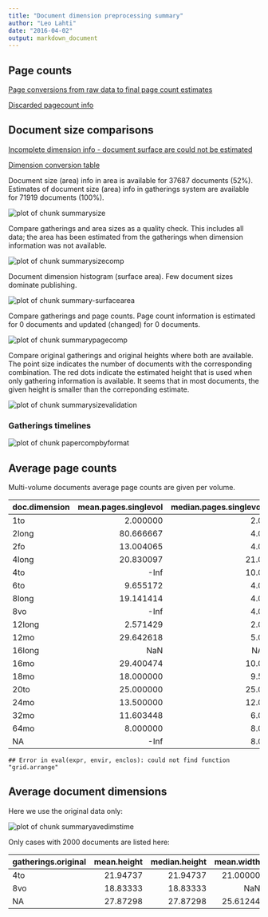 ```yaml
---
title: "Document dimension preprocessing summary"
author: "Leo Lahti"
date: "2016-04-02"
output: markdown_document
---
```



## Page counts

[Page conversions from raw data to final page count estimates](https://raw.githubusercontent.com/rOpenGov/estc/master/inst/examples/output.tables/pagecount_conversion_nontrivial.csv)

<!--[Page conversions from raw data to final page count estimates with volume info](https://raw.githubusercontent.com/rOpenGov/estc/master/inst/examples/output.tables/page_conversion_table_full.csv)-->

[Discarded pagecount info](https://raw.githubusercontent.com/rOpenGov/estc/master/inst/examples/output.tables/pagecount_discarded.csv)



## Document size comparisons

[Incomplete dimension info - document surface are could not be estimated](https://raw.githubusercontent.com/rOpenGov/estc/master/inst/examples/output.tables/physical_dimension_incomplete.csv)

[Dimension conversion table](https://raw.githubusercontent.com/rOpenGov/estc/master/inst/examples/output.tables/conversions_physical_dimension.csv)


<!--[Discarded dimension info](https://raw.githubusercontent.com/rOpenGov/estc/master/inst/examples/output.tables/dimensions_discarded.csv)-->

Document size (area) info in area is available for 37687 documents (52%). Estimates of document size (area) info in gatherings system are available for 71919 documents (100%). 

![plot of chunk summarysize](figure/summarysize-1.png)


Compare gatherings and area sizes as a quality check. This includes all data; the area has been estimated from the gatherings when dimension information was not available.

![plot of chunk summarysizecomp](figure/summarysizecomp-1.png)

Document dimension histogram (surface area). Few document sizes dominate publishing.

![plot of chunk summary-surfacearea](figure/summary-surfacearea-1.png)


Compare gatherings and page counts. Page count information is estimated for 0 documents and updated (changed) for 0 documents. 

![plot of chunk summarypagecomp](figure/summarypagecomp-1.png)

Compare original gatherings and original heights where both are available. The point size indicates the number of documents with the corresponding combination. The red dots indicate the estimated height that is used when only gathering information is available. It seems that in most documents, the given height is smaller than the correponding estimate.

![plot of chunk summarysizevalidation](figure/summarysizevalidation-1.png)

### Gatherings timelines

![plot of chunk papercompbyformat](figure/papercompbyformat-1.png)

## Average page counts 

Multi-volume documents average page counts are given per volume.


|doc.dimension | mean.pages.singlevol| median.pages.singlevol| n.singlevol|mean.pages.multivol |median.pages.multivol | n.multivol| mean.pages.issue| median.pages.issue| n.issue|
|:-------------|--------------------:|----------------------:|-----------:|:-------------------|:---------------------|----------:|----------------:|------------------:|-------:|
|1to           |             2.000000|                    2.0|           1|NA                  |NA                    |         NA|               NA|                 NA|      NA|
|2long         |            80.666667|                    4.0|           4|NA                  |NA                    |         NA|               NA|                 NA|      NA|
|2fo           |            13.004065|                    4.0|        3690|NA                  |NA                    |         NA|        20.232558|               23.0|     860|
|4long         |            20.830097|                   21.0|         206|NA                  |NA                    |         NA|        22.349594|               21.0|     123|
|4to           |                 -Inf|                   10.0|       15773|NA                  |NA                    |         NA|        18.260652|               17.0|    8379|
|6to           |             9.655172|                    4.0|          29|NA                  |NA                    |         NA|        25.000000|               25.0|       1|
|8long         |            19.141414|                    4.0|          99|NA                  |NA                    |         NA|        24.368421|               21.0|      19|
|8vo           |                 -Inf|                    4.0|        7817|NA                  |NA                    |         NA|        23.245336|               21.0|    1072|
|12long        |             2.571429|                    2.0|           7|NA                  |NA                    |         NA|               NA|                 NA|      NA|
|12mo          |            29.642618|                    5.0|        3285|NA                  |NA                    |         NA|        20.543624|               20.0|     596|
|16long        |                  NaN|                     NA|           1|NA                  |NA                    |         NA|               NA|                 NA|      NA|
|16mo          |            29.400474|                   10.0|        1688|NA                  |NA                    |         NA|        14.325159|               10.0|    1101|
|18mo          |            18.000000|                    9.5|           8|NA                  |NA                    |         NA|        10.800000|                9.5|       5|
|20to          |            25.000000|                   25.0|           1|NA                  |NA                    |         NA|        25.000000|               25.0|       1|
|24mo          |            13.500000|                   12.0|          12|NA                  |NA                    |         NA|        15.500000|               12.0|      10|
|32mo          |            11.603448|                    6.0|          58|NA                  |NA                    |         NA|        26.909091|               27.0|      11|
|64mo          |             8.000000|                    8.0|           8|NA                  |NA                    |         NA|         8.571429|                8.0|       7|
|NA            |                 -Inf|                    8.0|       39232|NA                  |NA                    |         NA|        11.389223|                8.0|   27077|



```
## Error in eval(expr, envir, enclos): could not find function "grid.arrange"
```


## Average document dimensions 

Here we use the original data only:

![plot of chunk summaryavedimstime](figure/summaryavedimstime-1.png)




Only cases with 2000 documents are listed here:


|gatherings.original | mean.height| median.height| mean.width| median.width|    n|
|:-------------------|-----------:|-------------:|----------:|------------:|----:|
|4to                 |    21.94737|      21.94737|   21.00000|     21.00000|   19|
|8vo                 |    18.83333|      18.83333|        NaN|          NaN|   12|
|NA                  |    27.87298|      27.87298|   25.61244|     25.61244| 5030|

